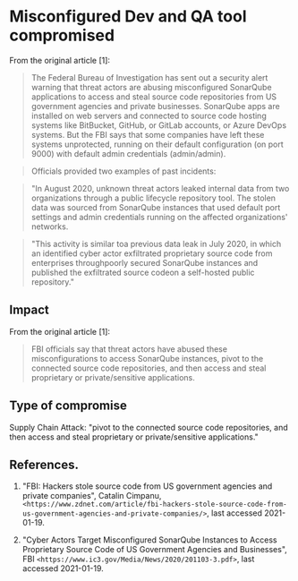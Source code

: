 # Misconfigured Dev and QA tool compromised

From the original article [1]:

> The Federal Bureau of Investigation has sent out a security alert warning that
> threat actors are abusing misconfigured SonarQube applications to access and
> steal source code repositories from US government agencies and private
> businesses. SonarQube apps are installed on web servers and connected to
> source code hosting systems like BitBucket, GitHub, or GitLab accounts, or
> Azure DevOps systems. But the FBI says that some companies have left these
> systems unprotected, running on their default configuration (on port 9000)
> with default admin credentials (admin/admin).

> Officials provided two examples of past incidents:

> "In August 2020, unknown threat actors leaked internal data from two
> organizations through a public lifecycle repository tool. The stolen data was
> sourced from SonarQube instances that used default port settings and admin
> credentials running on the affected organizations' networks.

> "This activity is similar toa previous data leak in July 2020, in which an
> identified cyber actor exfiltrated proprietary source code from enterprises
> throughpoorly secured SonarQube instances and published the exfiltrated source
> codeon a self-hosted public repository."

## Impact

From the original article [1]:

> FBI officials say that threat actors have abused these misconfigurations to
> access SonarQube instances, pivot to the connected source code repositories,
> and then access and steal proprietary or private/sensitive applications.


## Type of compromise

Supply Chain Attack: "pivot to the connected source code repositories, and then
access and steal proprietary or private/sensitive applications."


## References.

1. "FBI: Hackers stole source code from US government agencies and private
   companies",  Catalin Cimpanu,
   `<https://www.zdnet.com/article/fbi-hackers-stole-source-code-from-us-government-agencies-and-private-companies/>`,
   last accessed 2021-01-19.

2. "Cyber Actors Target Misconfigured SonarQube Instances to Access Proprietary
   Source Code of US Government Agencies and Businesses", FBI
   `<https://www.ic3.gov/Media/News/2020/201103-3.pdf>`, last accessed
   2021-01-19.
